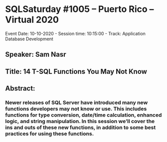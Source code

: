 # SQLSaturday #1005 – Puerto Rico – Virtual 2020
Event Date: 10-10-2020 - Session time: 10:15:00 - Track: Application  Database Development
## Speaker: Sam Nasr
## Title: 14 T-SQL Functions You May Not Know
## Abstract:
### Newer releases of SQL Server have introduced many new functions developers may not know or use. This includes functions for type conversion, date/time calculation, enhanced logic, and string manipulation. In this session we’ll cover the ins and outs of these new functions, in addition to some best practices for using these functions.
